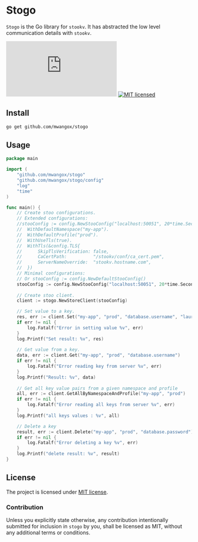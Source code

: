 # Stogo

`Stogo` is the Go library for `stookv`. It has abstracted the low level communication details with
`stookv`.

[![Go Reference](https://pkg.go.dev/badge/golang.org)](https://pkg.go.dev/golang.org/x/text)
[![MIT licensed](https://img.shields.io/badge/license-MIT-blue.svg)](LICENSE)

## Install

```bash
go get github.com/mwangox/stogo
```

## Usage

```go
package main

import (
	"github.com/mwangox/stogo"
	"github.com/mwangox/stogo/config"
	"log"
	"time"
)

func main() {
	// Create stoo configurations.
	// Extended configurations:
	//stooConfig := config.NewStooConfig("localhost:50051", 20*time.Second).
	//	WithDefaultNamespace("my-app").
	//	WithDefaultProfile("prod").
	//	WithUseTls(true).
	//	WithTls(&config.TLS{
	//		SkipTlsVerification: false,
	//		CaCertPath:          "/stookv/conf/ca_cert.pem",
	//		ServerNameOverride:  "stookv.hostname.com",
	//	})
	// Minimal configurations:
	// Or stooConfig := config.NewDefaultStooConfig()
	stooConfig := config.NewStooConfig("localhost:50051", 20*time.Second)
	
	// Create stoo client.
	client := stogo.NewStoreClient(stooConfig)

	// Set value to a key.
	res, err := client.Set("my-app", "prod", "database.username", "lauryn.hill")
	if err != nil {
		log.Fatalf("Error in setting value %v", err)
	}
	log.Printf("Set result: %v", res)
	
	// Get value from a key.
	data, err := client.Get("my-app", "prod", "database.username")
	if err != nil {
		log.Fatalf("Error reading key from server %v", err)
	}
	log.Printf("Result: %v", data)
	
	// Get all key value pairs from a given namespace and profile
	all, err := client.GetAllByNamespaceAndProfile("my-app", "prod")
	if err != nil {
		log.Fatalf("Error reading all keys from server %v", err)
	}
	log.Printf("all keys values : %v", all)

	// Delete a key
	result, err := client.Delete("my-app", "prod", "database.password")
	if err != nil {
		log.Fatalf("Error deleting a key %v", err)
	}
	log.Printf("delete result: %v", result)
}
```

## License

The project is licensed under [MIT license](./LICENSE).

### Contribution

Unless you explicitly state otherwise, any contribution intentionally submitted
for inclusion in `stogo` by you, shall be licensed as MIT, without any additional
terms or conditions.